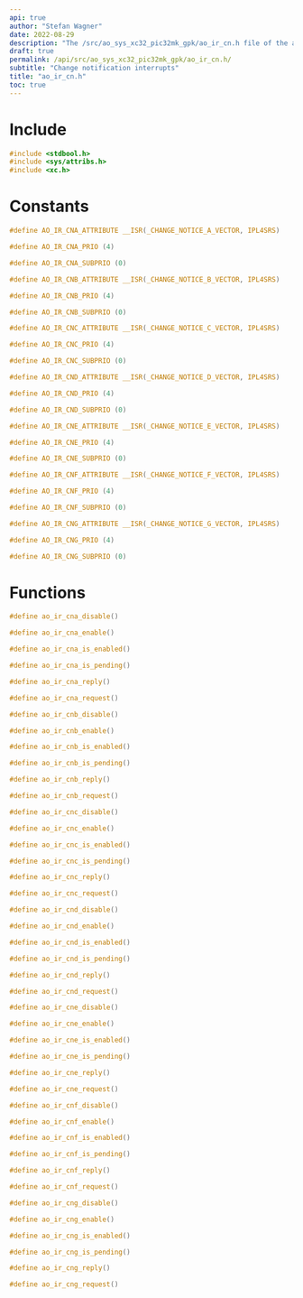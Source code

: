 ```yaml
---
api: true
author: "Stefan Wagner"
date: 2022-08-29
description: "The /src/ao_sys_xc32_pic32mk_gpk/ao_ir_cn.h file of the ao real-time operating system."
draft: true
permalink: /api/src/ao_sys_xc32_pic32mk_gpk/ao_ir_cn.h/
subtitle: "Change notification interrupts"
title: "ao_ir_cn.h"
toc: true
---
```


# Include

```c
#include <stdbool.h>
#include <sys/attribs.h>
#include <xc.h>
```

# Constants

```c
#define AO_IR_CNA_ATTRIBUTE __ISR(_CHANGE_NOTICE_A_VECTOR, IPL4SRS)
```

```c
#define AO_IR_CNA_PRIO (4)
```

```c
#define AO_IR_CNA_SUBPRIO (0)
```

```c
#define AO_IR_CNB_ATTRIBUTE __ISR(_CHANGE_NOTICE_B_VECTOR, IPL4SRS)
```

```c
#define AO_IR_CNB_PRIO (4)
```

```c
#define AO_IR_CNB_SUBPRIO (0)
```

```c
#define AO_IR_CNC_ATTRIBUTE __ISR(_CHANGE_NOTICE_C_VECTOR, IPL4SRS)
```

```c
#define AO_IR_CNC_PRIO (4)
```

```c
#define AO_IR_CNC_SUBPRIO (0)
```

```c
#define AO_IR_CND_ATTRIBUTE __ISR(_CHANGE_NOTICE_D_VECTOR, IPL4SRS)
```

```c
#define AO_IR_CND_PRIO (4)
```

```c
#define AO_IR_CND_SUBPRIO (0)
```

```c
#define AO_IR_CNE_ATTRIBUTE __ISR(_CHANGE_NOTICE_E_VECTOR, IPL4SRS)
```

```c
#define AO_IR_CNE_PRIO (4)
```

```c
#define AO_IR_CNE_SUBPRIO (0)
```

```c
#define AO_IR_CNF_ATTRIBUTE __ISR(_CHANGE_NOTICE_F_VECTOR, IPL4SRS)
```

```c
#define AO_IR_CNF_PRIO (4)
```

```c
#define AO_IR_CNF_SUBPRIO (0)
```

```c
#define AO_IR_CNG_ATTRIBUTE __ISR(_CHANGE_NOTICE_G_VECTOR, IPL4SRS)
```

```c
#define AO_IR_CNG_PRIO (4)
```

```c
#define AO_IR_CNG_SUBPRIO (0)
```

# Functions

```c
#define ao_ir_cna_disable()
```

```c
#define ao_ir_cna_enable()
```

```c
#define ao_ir_cna_is_enabled()
```

```c
#define ao_ir_cna_is_pending()
```

```c
#define ao_ir_cna_reply()
```

```c
#define ao_ir_cna_request()
```

```c
#define ao_ir_cnb_disable()
```

```c
#define ao_ir_cnb_enable()
```

```c
#define ao_ir_cnb_is_enabled()
```

```c
#define ao_ir_cnb_is_pending()
```

```c
#define ao_ir_cnb_reply()
```

```c
#define ao_ir_cnb_request()
```

```c
#define ao_ir_cnc_disable()
```

```c
#define ao_ir_cnc_enable()
```

```c
#define ao_ir_cnc_is_enabled()
```

```c
#define ao_ir_cnc_is_pending()
```

```c
#define ao_ir_cnc_reply()
```

```c
#define ao_ir_cnc_request()
```

```c
#define ao_ir_cnd_disable()
```

```c
#define ao_ir_cnd_enable()
```

```c
#define ao_ir_cnd_is_enabled()
```

```c
#define ao_ir_cnd_is_pending()
```

```c
#define ao_ir_cnd_reply()
```

```c
#define ao_ir_cnd_request()
```

```c
#define ao_ir_cne_disable()
```

```c
#define ao_ir_cne_enable()
```

```c
#define ao_ir_cne_is_enabled()
```

```c
#define ao_ir_cne_is_pending()
```

```c
#define ao_ir_cne_reply()
```

```c
#define ao_ir_cne_request()
```

```c
#define ao_ir_cnf_disable()
```

```c
#define ao_ir_cnf_enable()
```

```c
#define ao_ir_cnf_is_enabled()
```

```c
#define ao_ir_cnf_is_pending()
```

```c
#define ao_ir_cnf_reply()
```

```c
#define ao_ir_cnf_request()
```

```c
#define ao_ir_cng_disable()
```

```c
#define ao_ir_cng_enable()
```

```c
#define ao_ir_cng_is_enabled()
```

```c
#define ao_ir_cng_is_pending()
```

```c
#define ao_ir_cng_reply()
```

```c
#define ao_ir_cng_request()
```
